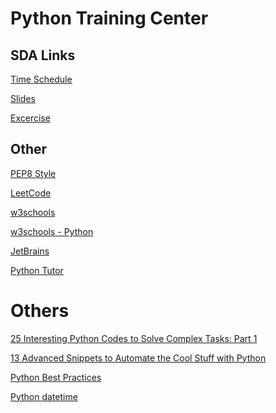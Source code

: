 # Python Training Center

## SDA Links

<a href="https://pythonremotecz5.zone.sdacademy.pro/schedule/">Time Schedule</a>

<a href="https://python.en.sdacademy.pro/slides/">Slides</a>

<a href="https://python.en.sdacademy.pro/exercises/">Excercise</a>

## Other

<a href="https://www.python.org/dev/peps/pep-0008/">PEP8 Style</a>

<a href="https://leetcode.com/?fbclid=IwAR1RnTn7jI7WSu8hX4Sp_BOPe-FGbuno1pjSZvENd0Pooz1PN3xl475kA38">LeetCode</a>

<a href="https://www.w3schools.com/python/default.asp">w3schools</a>

<a href="https://www.w3schools.com/python/exercise.asp?filename=exercise_dictionaries3">w3schools - Python</a>

<a href="https://www.jetbrains.com/academy/">JetBrains</a>

<a href="https://pythontutor.com/">Python Tutor</a>

# Others
<a href="https://python.plainenglish.io/25-interesting-python-lines-of-code-733f5b2956b6">25 Interesting Python Codes to Solve Complex Tasks: Part 1</a>

<a href="https://python.plainenglish.io/13-advanced-snippets-to-automate-the-cool-stuff-with-python-5d8ea3d389e9">13 Advanced Snippets to Automate the Cool Stuff with Python</a>

<a href="https://medium.com/@mohankrishnagupta/python-best-practices-4ad47c81b9bc">Python Best Practices</a>

<a href="https://www.programiz.com/python-programming/datetime">Python datetime</a>
